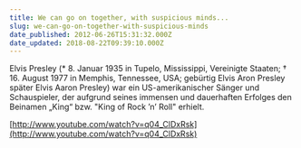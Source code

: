 ```yaml
---
title: We can go on together, with suspicious minds...
slug: we-can-go-on-together-with-suspicious-minds
date_published: 2012-06-26T15:31:32.000Z
date_updated: 2018-08-22T09:39:10.000Z
---
```


Elvis Presley (* 8. Januar 1935 in Tupelo, Mississippi, Vereinigte Staaten; † 16. August 1977 in Memphis, Tennessee, USA; gebürtig Elvis Aron Presley später Elvis Aaron Presley) war ein US-amerikanischer Sänger und Schauspieler, der aufgrund seines immensen und dauerhaften Erfolges den Beinamen „King“ bzw. "King of Rock ’n’ Roll" erhielt.

[http://www.youtube.com/watch?v=q04_ClDxRsk](http://www.youtube.com/watch?v=q04_ClDxRsk)
